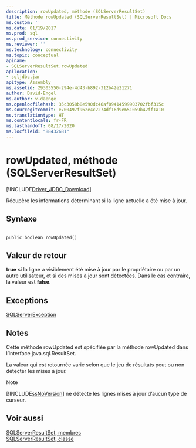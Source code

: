 ```yaml
---
description: rowUpdated, méthode (SQLServerResultSet)
title: Méthode rowUpdated (SQLServerResultSet) | Microsoft Docs
ms.custom: ''
ms.date: 01/19/2017
ms.prod: sql
ms.prod_service: connectivity
ms.reviewer: ''
ms.technology: connectivity
ms.topic: conceptual
apiname:
- SQLServerResultSet.rowUpdated
apilocation:
- sqljdbc.jar
apitype: Assembly
ms.assetid: 29303550-294e-4d43-b892-312b42e21271
author: David-Engel
ms.author: v-daenge
ms.openlocfilehash: 35c3058b8e590dc46af09414599903702fbf315c
ms.sourcegitcommit: e700497f962e4c2274df16d9e651059b42ff1a10
ms.translationtype: HT
ms.contentlocale: fr-FR
ms.lasthandoff: 08/17/2020
ms.locfileid: "88432681"
---
```

# <a name="rowupdated-method-sqlserverresultset"></a>rowUpdated, méthode (SQLServerResultSet)
[!INCLUDE[Driver_JDBC_Download](../../../includes/driver_jdbc_download.md)]

  Récupère les informations déterminant si la ligne actuelle a été mise à jour.  
  
## <a name="syntax"></a>Syntaxe  
  
```  
  
public boolean rowUpdated()  
```  
  
## <a name="return-value"></a>Valeur de retour  
 **true** si la ligne a visiblement été mise à jour par le propriétaire ou par un autre utilisateur, et si des mises à jour sont détectées. Dans le cas contraire, la valeur est **false**.  
  
## <a name="exceptions"></a>Exceptions  
 [SQLServerException](../../../connect/jdbc/reference/sqlserverexception-class.md)  
  
## <a name="remarks"></a>Notes  
 Cette méthode rowUpdated est spécifiée par la méthode rowUpdated dans l’interface java.sql.ResultSet.  
  
 La valeur qui est retournée varie selon que le jeu de résultats peut ou non détecter les mises à jour.  
  
> [!NOTE]  
>  [!INCLUDE[ssNoVersion](../../../includes/ssnoversion-md.md)] ne détecte les lignes mises à jour d’aucun type de curseur.  
  
## <a name="see-also"></a>Voir aussi  
 [SQLServerResultSet, membres](../../../connect/jdbc/reference/sqlserverresultset-members.md)   
 [SQLServerResultSet, classe](../../../connect/jdbc/reference/sqlserverresultset-class.md)  
  
  
